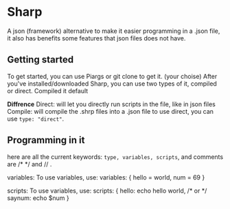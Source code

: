 # Sharp
A json (framework) alternative to make it easier programming in a .json file, it also has benefits some features that json files does not have. <br>

## Getting started
To get started, you can use Piargs or git clone to get it. (your choise) After you've installed/downloaded Sharp, you can use two types of it, compiled or direct. Compiled it default <br>

**Diffrence**
  Direct: will let you directly run scripts in the file, like in json files
  Compile: will compile the .shrp files into a .json file
to use direct, you can use ```type: "direct"```.

## Programming in it
here are all the current keywords: ```type, variables, scripts```, and comments are /* */ and // .

variables:
 To use variables, use:
    variables: { 
        hello = world, 
        num = 69
    }

scripts:
 To use variables, use:
    scripts: { 
      hello: echo hello world, /* or */
      saynum: echo $num
    }
